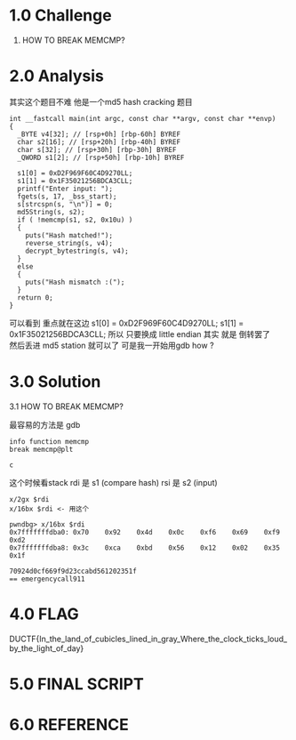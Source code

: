 # 1.0 Challenge
1. HOW TO BREAK MEMCMP?
# 2.0 Analysis
其实这个题目不难 他是一个md5 hash cracking 题目
```
int __fastcall main(int argc, const char **argv, const char **envp)
{
  _BYTE v4[32]; // [rsp+0h] [rbp-60h] BYREF
  char s2[16]; // [rsp+20h] [rbp-40h] BYREF
  char s[32]; // [rsp+30h] [rbp-30h] BYREF
  _QWORD s1[2]; // [rsp+50h] [rbp-10h] BYREF

  s1[0] = 0xD2F969F60C4D9270LL;
  s1[1] = 0x1F35021256BDCA3CLL;
  printf("Enter input: ");
  fgets(s, 17, _bss_start);
  s[strcspn(s, "\n")] = 0;
  md5String(s, s2);
  if ( !memcmp(s1, s2, 0x10u) )
  {
    puts("Hash matched!");
    reverse_string(s, v4);
    decrypt_bytestring(s, v4);
  }
  else
  {
    puts("Hash mismatch :(");
  }
  return 0;
}
```
可以看到 重点就在这边
  s1[0] = 0xD2F969F60C4D9270LL;
  s1[1] = 0x1F35021256BDCA3CLL;
所以 只要换成 little endian
其实 就是 倒转罢了  
然后丢进 md5 station 就可以了
可是我一开始用gdb how ?
# 3.0 Solution
3.1 HOW TO BREAK MEMCMP?

最容易的方法是 gdb 
```
info function memcmp
break memcmp@plt

c
```
这个时候看stack rdi 是 s1 (compare hash) rsi 是 s2 (input)
```
x/2gx $rdi
x/16bx $rdi <- 用这个

pwndbg> x/16bx $rdi
0x7fffffffdba0: 0x70    0x92    0x4d    0x0c    0xf6    0x69    0xf9    0xd2
0x7fffffffdba8: 0x3c    0xca    0xbd    0x56    0x12    0x02    0x35    0x1f

70924d0cf669f9d23ccabd561202351f
== emergencycall911
```

# 4.0 FLAG 
DUCTF{In_the_land_of_cubicles_lined_in_gray_Where_the_clock_ticks_loud_by_the_light_of_day}
# 5.0 FINAL SCRIPT 

# 6.0 REFERENCE
